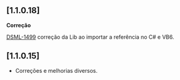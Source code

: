 ﻿## [1.1.0.18]


**Correção**

[DSML-1499](https://tecnospeed.atlassian.net/browse/DSML-1499) correção da Lib ao importar a referência no C# e VB6.

## [1.1.0.15]

* Corre&ccedil;&otilde;es e melhorias diversos.




